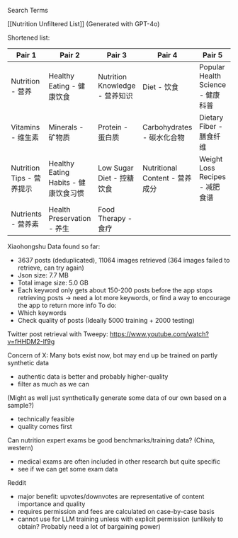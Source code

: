 Search Terms

[[Nutrition Unfiltered List]]
(Generated with GPT-4o)

Shortened list:

| Pair 1                | Pair 2                         | Pair 3                     | Pair 4                     | Pair 5                        | Pair 6               |
| --------------------- | ------------------------------ | -------------------------- | -------------------------- | ----------------------------- | -------------------- |
| Nutrition - 营养        | Healthy Eating - 健康饮食          | Nutrition Knowledge - 营养知识 | Diet - 饮食                  | Popular Health Science - 健康科普 | Balanced Diet - 均衡饮食 |
| Vitamins - 维生素        | Minerals - 矿物质                 | Protein - 蛋白质              | Carbohydrates - 碳水化合物      | Dietary Fiber - 膳食纤维          | Superfoods - 超级食品    |
| Nutrition Tips - 营养提示 | Healthy Eating Habits - 健康饮食习惯 | Low Sugar Diet - 控糖饮食      | Nutritional Content - 营养成分 | Weight Loss Recipes - 减肥食谱    | Fat Loss - 減脂        |
| Nutrients - 营养素       | Health Preservation - 养生       | Food Therapy - 食疗          |                            |                               |                      |
Xiaohongshu Data found so far:
- 3637 posts (deduplicated), 11064 images retrieved (364 images failed to retrieve, can try again)
- Json size: 7.7 MB
- Total image size: 5.0 GB
- Each keyword only gets about 150-200 posts before the app stops retrieving posts -> need a lot more keywords, or find a way to encourage the app to return more info
To do:
- Which keywords
- Check quality of posts
(Ideally 5000 training + 2000 testing)

Twitter post retrieval with Tweepy:
https://www.youtube.com/watch?v=fHHDM2-If9g

Concern of X: Many bots exist now, bot may end up be trained on partly synthetic data
- authentic data is better and probably higher-quality
- filter as much as we can

(Might as well just synthetically generate some data of our own based on a sample?)
- technically feasible
- quality comes first

Can nutrition expert exams be good benchmarks/training data? (China, western)
- medical exams are often included in other research but quite specific
- see if we can get some exam data















Reddit 
- major benefit: upvotes/downvotes are representative of content importance and quality
- requires permission and fees are calculated on case-by-case basis
- cannot use for LLM training unless with explicit permission (unlikely to obtain? Probably need a lot of bargaining power)
